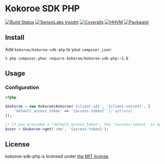 # Kokoroe SDK PHP

[![Build Status](https://img.shields.io/travis/kokoroe/kokoroe-sdk-php/master.svg)](https://travis-ci.org/kokoroe/kokoroe-sdk-php)
[![SensioLabs Insight](https://img.shields.io/sensiolabs/i/8d361bb3-7b77-4888-87f4-e72f29dd9d18.svg)](https://insight.sensiolabs.com/projects/8d361bb3-7b77-4888-87f4-e72f29dd9d18)
[![Coveralls](https://img.shields.io/coveralls/kokoroe/kokoroe-sdk-php.svg)](https://coveralls.io/github/kokoroe/kokoroe-sdk-php)
[![HHVM](https://img.shields.io/hhvm/kokoroe/kokoroe-sdk-php.svg)](https://travis-ci.org/kokoroe/kokoroe-sdk-php)
[![Packagist](https://img.shields.io/packagist/v/kokoroe/kokoroe-sdk-php.svg)](https://packagist.org/packages/kokoroe/kokoroe-sdk-php)

## Install

Add `kokoroe/kokoroe-sdk-php` to your `composer.json`:

    % php composer.phar require kokoroe/kokoroe-sdk-php:~1.0

## Usage

### Configuration

```php
<?php

$kokoroe = new Kokoroe\Kokoroe('{client-id}', '{client-secret}', [
    'default_access_token' => '{access-token}' // optional
]);

// If you provided a 'default_access_token', the '{access-token}' is optional.
$user = $kokoroe->get('/me', '{access-token}');
```

## License

kokoroe-sdk-php is licensed under [the MIT license](LICENSE.md).
